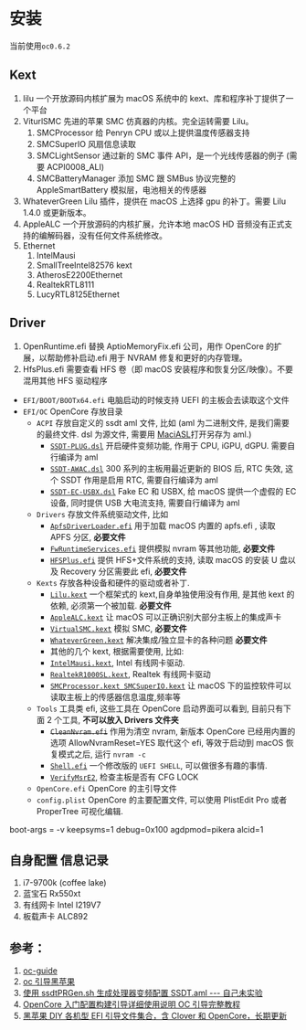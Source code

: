 # 安装

当前使用`oc0.6.2` 

## Kext

1. lilu 一个开放源码内核扩展为 macOS 系统中的 kext、库和程序补丁提供了一个平台
2. ViturlSMC 先进的苹果 SMC 仿真器的内核。完全运转需要 Lilu。
   1. SMCProcessor 给 Penryn CPU 或以上提供温度传感器支持
   2. SMCSuperIO 风扇信息读取
   3. SMCLightSensor 通过新的 SMC 事件 API，是一个光线传感器的例子 (需要 ACPI0008_ALI)
   4. SMCBatteryManager 添加 SMC 跟 SMBus 协议完整的 AppleSmartBattery 模拟层，电池相关的传感器
3. WhateverGreen Lilu 插件，提供在 macOS 上选择 gpu 的补丁。需要 Lilu 1.4.0 或更新版本。
4. AppleALC 一个开放源码的内核扩展，允许本地 macOS HD 音频没有正式支持的编解码器，没有任何文件系统修改。
5. Ethernet
   1. IntelMausi
   2. SmallTreeIntel82576 kext
   3. AtherosE2200Ethernet
   4. RealtekRTL8111
   5. LucyRTL8125Ethernet

## Driver

1. OpenRuntime.efi 替换 AptioMemoryFix.efi 公司，用作 OpenCore 的扩展，以帮助修补启动.efi 用于 NVRAM 修复和更好的内存管理。
2. HfsPlus.efi 需要查看 HFS 卷（即 macOS 安装程序和恢复分区/映像）。不要混用其他 HFS 驱动程序

- `EFI/BOOT/BOOTx64.efi` 电脑启动的时候支持 UEFI 的主板会去读取这个文件
- `EFI/OC` OpenCore 存放目录
  - `ACPI` 存放自定义的 ssdt aml 文件, 比如 (aml 为二进制文件, 是我们需要的最终文件. dsl 为源文件, 需要用 [MaciASL](https://github.com/acidanthera/MaciASL/releases)打开另存为 aml.)
    - [`SSDT-PLUG.dsl`](https://github.com/acidanthera/OpenCorePkg/tree/master/Docs/AcpiSamples) 开启硬件变频功能, 作用于 CPU, iGPU, dGPU. 需要自行编译为 aml
    - [`SSDT-AWAC.dsl`](https://github.com/acidanthera/OpenCorePkg/tree/master/Docs/AcpiSamples) 300 系列的主板用最近更新的 BIOS 后, RTC 失效, 这个 SSDT 作用是启用 RTC, 需要自行编译为 aml
    - [`SSDT-EC-USBX.dsl`](https://github.com/acidanthera/OpenCorePkg/tree/master/Docs/AcpiSamples) Fake EC 和 USBX, 给 macOS 提供一个虚假的 EC 设备, 同时提供 USB 大电流支持, 需要自行编译为 aml
  - `Drivers` 存放文件系统驱动文件, 比如
    - [`ApfsDriverLoader.efi`](https://github.com/acidanthera/AppleSupportPkg/releases) 用于加载 macOS 内置的 apfs.efi , 读取 APFS 分区, **必要文件**
    - [`FwRuntimeServices.efi`](https://github.com/acidanthera/OpenCorePkg/releases) 提供模拟 nvram 等其他功能, **必要文件**
    - [`HFSPlus.efi`](EFI/OC/Drivers/HFSPlus.efi) 提供 HFS+文件系统的支持, 读取 macOS 的安装 U 盘以及 Recovery 分区需要此 efi, **必要文件**
  - `Kexts` 存放各种设备和硬件的驱动或者补丁.
    - [`Lilu.kext`](https://github.com/acidanthera/Lilu/releases) 一个框架式的 kext,自身单独使用没有作用, 是其他 kext 的依赖, 必须第一个被加载. **必要文件**
    - [`AppleALC.kext`](https://github.com/acidanthera/AppleALC/releases) 让 macOS 可以正确识别大部分主板上的集成声卡
    - [`VirtualSMC.kext`](https://github.com/acidanthera/VirtualSMC/releases) 模拟 SMC, **必要文件**
    - [`WhateverGreen.kext`](https://github.com/acidanthera/WhateverGreen/releases) 解决集成/独立显卡的各种问题 **必要文件**
    - 其他的几个 kext, 根据需要使用, 比如:
    - [`IntelMausi.kext`](https://github.com/acidanthera/IntelMausi/releases), Intel 有线网卡驱动.
    - [`RealtekR1000SL.kext`](https://github.com/SergeySlice/RealtekLANv3/releases), Realtek 有线网卡驱动
    - [`SMCProcessor.kext SMCSuperIO.kext`](https://github.com/acidanthera/VirtualSMC/releases) 让 macOS 下的监控软件可以读取主板上的传感器信息温度,频率等
  - `Tools` 工具类 efi, 这些工具在 OpenCore 启动界面可以看到, 目前只有下面 2 个工具, **不可以放入 Drivers 文件夹**
    - ~~`CleanNvram.efi`~~ 作用为清空 nvram, 新版本 OpenCore 已经用内置的选项 AllowNvramReset=YES 取代这个 efi, 等效于启动到 macOS 恢复模式之后, 运行 `nvram -c`
    - [`Shell.efi`](https://github.com/acidanthera/OpenCoreShell/releases) 一个修改版的 `UEFI SHELL`, 可以做很多有趣的事情.
    - [`VerifyMsrE2`](https://github.com/acidanthera/OpenCorePkg/releases), 检查主板是否有 CFG LOCK
  - `OpenCore.efi` OpenCore 的主引导文件
  - `config.plist` OpenCore 的主要配置文件, 可以使用 PlistEdit Pro 或者 ProperTree 可视化编辑.

boot-args = -v keepsyms=1 debug=0x100 agdpmod=pikera alcid=1

## 自身配置 信息记录

1. i7-9700k (coffee lake)
2. 蓝宝石 Rx550xt
3. 有线网卡 Intel I219V7
4. 板载声卡 ALC892

## 参考：

1. [oc-guide](https://github.com/cattyhouse/oc-guide)
2. [oc 引导黑苹果](https://iiong.com/booting-hackintosh-with-opencore/)
3. [使用 ssdtPRGen.sh 生成处理器变频配置 SSDT.aml --- 自己未实验](https://heipg.cn/tutorial/using-ssdtprgen-generate-ssdt-aml.html)
4. [OpenCore 入门配置构建引导详细使用说明 OC 引导完整教程](http://imacos.top/2020/04/04/1616/)
5. [黑苹果 DIY 各机型 EFI 引导文件集合，含 Clover 和 OpenCore，长期更新](https://heipg.cn/clover/diy-hackintosh-efi.html)
